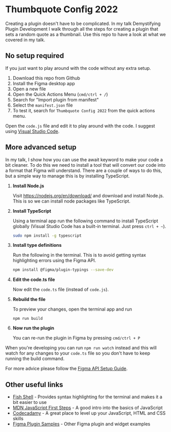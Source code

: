 # Thumbquote Config 2022

Creating a plugin doesn't have to be complicated. In my talk Demystifying Plugin Development I walk through all the steps for creating a plugin that sets a random quote as a thumbnail. Use this repo to have a look at what we covered in my talk.

## No setup required

If you just want to play around with the code without any extra setup.

1. Download this repo from Github
2. Install the Figma desktop app
3. Open a new file
4. Open the Quick Actions Menu (`cmd/ctrl + /`)
5. Search for "Import plugin from manifest"
6. Select the `manifest.json` file
7. To test it, search for `Thumbquote Config 2022` from the quick actions menu.

Open the `code.js` file and edit it to play around with the code. I suggest using [Visual Studio Code](https://code.visualstudio.com/).

## More advanced setup

In my talk, I show how you can use the await keyword to make your code a bit cleaner. To do this we need to install a tool that will convert our code into a format that Figma will understand. There are a couple of ways to do this, but a simple way to manage this is by installing TypeScript.

1. **Install Node.js**

   Visit https://nodejs.org/en/download/ and download and install Node.js. This is so we can install node packages like TypeScript.

2. **Install TypeScript**

   Using a terminal app run the following command to install TypeScript globally (Visual Studio Code has a built-in terminal. Just press `ctrl + ~`).

   ```bash
   sudo npm install -g typescript
   ```

3. **Install type definitions**

   Run the following in the terminal. This is to avoid getting syntax highlighting errors using the Figma API.

   ```bash
   npm install @figma/plugin-typings --save-dev
   ```

4. **Edit the code.ts file**

   Now edit the `code.ts` file (instead of `code.js`).

4. **Rebuild the file**

   To preview your changes, open the terminal app and run

   ```
   npm run build
   ```

5. **Now run the plugin**

   You can re-run the plugin in Figma by pressing `cmd/ctrl + P`


When you're developing you can run `npm run watch` instead and this will watch for any changes to your `code.ts` file so you don't have to keep running the build command.

For more advice please follow the [Figma API Setup Guide](https://www.figma.com/plugin-docs/setup/).

## Other useful links

- [Fish Shell](https://fishshell.com/) - Provides syntax highlighting for the terminal and makes it a bit easier to use
- [MDN JavaScript First Steps](https://developer.mozilla.org/en-US/docs/Learn/JavaScript/First_steps) - A good intro into the basics of JavaScript
- [Codecadamy](https://www.codecademy.com/) - A great place to level up your JavaScript, HTML and CSS skills
- [Figma Plugin Samples](https://github.com/figma/plugin-samples) - Other Figma plugin and widget examples


